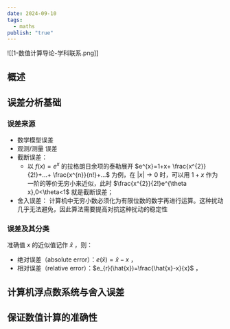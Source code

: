 ```yaml
---
date: 2024-09-10
tags:
  - maths
publish: "true"
---
```

![[1-数值计算导论-学科联系.png]]

## 概述

## 误差分析基础

### 误差来源

- 数学模型误差
- 观测/测量 误差
- 截断误差：
	- 以 $f(x)=e^x$ 的拉格朗日余项的泰勒展开 $e^{x}=1+x+ \frac{x^{2}}{2!}+...+ \frac{x^{n}}{n!}+...$ 为例，在 $|x|\rightarrow 0$ 时，可以用 $1+x$ 作为一阶的等价无穷小来近似，此时 $\frac{x^{2}}{2!}e^{\theta x},0<\theta<1$ 就是截断误差；
- 舍入误差： 计算机中无穷小数必须化为有限位数的数字再进行运算。这种扰动几乎无法避免，因此算法需要提高对抗这种扰动的稳定性

### 误差及其分类

准确值 $x$ 的近似值记作 $\hat{x}$ ，则：
- 绝对误差（absolute error）：$e(\hat{x})=\hat{x}-x$ ，
- 相对误差（relative error）：$e_{r}(\hat{x})=\frac{\hat{x}-x}{x}$ ，

## 计算机浮点数系统与舍入误差



## 保证数值计算的准确性
